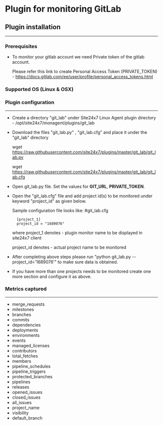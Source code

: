 # Plugin for monitoring GitLab

## Plugin installation
___

### Prerequisites
* To monitor your gitlab account we need Private token of the gitlab account.
	
	Please refer this link to create Personal Access Token (PRIVATE_TOKEN) - https://docs.gitlab.com/ee/user/profile/personal_access_tokens.html

### Supported OS (Linux & OSX)

### Plugin configuration
---

* Create a directory "git_lab" under Site24x7 Linux Agent plugin directory - /opt/site24x7/monagent/plugins/git_lab

* Download the files "git_lab.py" , "git_lab.cfg" and place it under the "git_lab" directory

	wget https://raw.githubusercontent.com/site24x7/plugins/master/git_lab/git_lab.py

	wget https://raw.githubusercontent.com/site24x7/plugins/master/git_lab/git_lab.cfg

* Open git_lab.py file. Set the values for **GIT_URL**, **PRIVATE_TOKEN**.

* Open the "git_lab.cfg" file and add project id(s) to be monitored under keyword "project_id" as given below.
	
	Sample configuration file looks like:
	#git_lab.cfg
	
		[project_1]
		project_id = "1689076"

	where project_1 denotes - plugin monitor name to be displayed in site24x7 client

	project_id denotes - actual project name to be monitored

* After completing above steps please run "python git_lab.py --project_id='1689076'" to make sure data is obtained.

* If you have more than one projects needs to be monitored create one more section and configure it as above.


### Metrics captured
---
* merge_requests
* milestones
* branches
* commits
* dependencies
* deployments
* environments
* events
* managed_licenses
* contributors
* total_fetches
* members
* pipeline_schedules
* pipeline_triggers
* protected_branches
* pipelines
* releases
* opened_issues
* closed_issues
* all_issues
* project_name
* visibility
* default_branch
